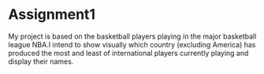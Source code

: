 # Assignment1
My project is based on the  basketball players playing in the major basketball league NBA.I intend to show visually which country (excluding America) has produced the most and least of international players currently playing and display their names.
